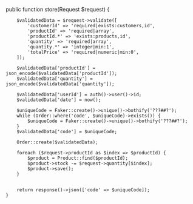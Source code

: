  public function store(Request $request)
    {

        $validatedData = $request->validate([
            'customerId' => 'required|exists:customers,id',
            'productId' => 'required|array',
            'productId.*' => 'exists:products,id',
            'quantity' => 'required|array',
            'quantity.*' => 'integer|min:1',
            'totalPrice' => 'required|numeric|min:0',
        ]);

        $validatedData['productId'] = json_encode($validatedData['productId']);
        $validatedData['quantity'] = json_encode($validatedData['quantity']);
    
        $validatedData['userId'] = auth()->user()->id;
        $validatedData['date'] = now();

        $uniqueCode = Faker::create()->unique()->bothify('???##?');
        while (Order::where('code', $uniqueCode)->exists()) {
            $uniqueCode = Faker::create()->unique()->bothify('???##?');
        }
        $validatedData['code'] = $uniqueCode;

        Order::create($validatedData);

        foreach ($request->productId as $index => $productId) {
            $product = Product::find($productId);
            $product->stock -= $request->quantity[$index];
            $product->save();
        }
    
    
        return response()->json(['code' => $uniqueCode]);
    }
